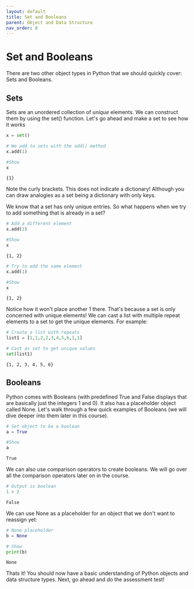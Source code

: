 ```yaml
---
layout: default
title: Set and Booleans
parent: Object and Data Structure
nav_order: 8
---
```


# Set and Booleans

There are two other object types in Python that we should quickly cover: Sets and Booleans. 

## Sets

Sets are an unordered collection of *unique* elements. We can construct them by using the set() function. Let's go ahead and make a set to see how it works


```python
x = set()
```


```python
# We add to sets with the add() method
x.add(1)
```


```python
#Show
x
```




    {1}



Note the curly brackets. This does not indicate a dictionary! Although you can draw analogies as a set being a dictionary with only keys.

We know that a set has only unique entries. So what happens when we try to add something that is already in a set?


```python
# Add a different element
x.add(2)
```


```python
#Show
x
```




    {1, 2}




```python
# Try to add the same element
x.add(1)
```


```python
#Show
x
```




    {1, 2}



Notice how it won't place another 1 there. That's because a set is only concerned with unique elements! We can cast a list with multiple repeat elements to a set to get the unique elements. For example:


```python
# Create a list with repeats
list1 = [1,1,2,2,3,4,5,6,1,1]
```


```python
# Cast as set to get unique values
set(list1)
```




    {1, 2, 3, 4, 5, 6}



## Booleans

Python  comes with Booleans (with predefined True and False displays that are basically just the integers 1 and 0). It also has a placeholder object called None. Let's walk through a few quick examples of Booleans (we will dive deeper into them later in this course).


```python
# Set object to be a boolean
a = True
```


```python
#Show
a
```




    True



We can also use comparison operators to create booleans. We will go over all the comparison operators later on in the course.


```python
# Output is boolean
1 > 2
```




    False



We can use None as a placeholder for an object that we don't want to reassign yet:


```python
# None placeholder
b = None
```


```python
# Show
print(b)
```

    None
    

Thats it! You should now have a basic understanding of Python objects and data structure types. Next, go ahead and do the assessment test!
